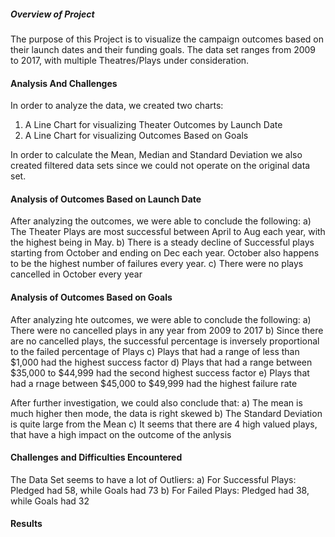 #####    Overview of Project    #####
The purpose of this Project is to visualize the campaign outcomes based on their launch dates and their funding goals. The data set ranges from 2009 to 2017, with multiple Theatres/Plays under consideration. 


####    Analysis And Challenges    ####
In order to analyze the data, we created two charts:
1) A Line Chart for visualizing Theater Outcomes by Launch Date
2) A Line Chart for visualizing Outcomes Based on Goals

In order to calculate the Mean, Median and Standard Deviation we also created filtered data sets since we could not operate on the original data set. 


####    Analysis of Outcomes Based on Launch Date    ####
After analyzing the outcomes, we were able to  conclude the following:
a) The Theater Plays are most successful between April to Aug each year, with the highest being in May.
b) There is a steady decline of Successful plays starting from October and ending on Dec each year. October also happens to be the highest number of failures every year.
c) There were no plays cancelled in October every year


####    Analysis of Outcomes Based on Goals    ####
After analyzing hte outcomes, we were able to conclude the following: 
a) There were no cancelled plays in any year from 2009 to 2017
b) Since there are no cancelled plays, the successful percentage is inversely proportional to the failed percentage of Plays
c) Plays that had a range of less than $1,000 had the highest success factor
d) Plays that had a range between $35,000 to $44,999 had the second highest success factor
e) Plays that had a rnage between $45,000 to $49,999 had the highest failure rate

After further investigation, we could also conclude that:
a) The mean is much higher then mode, the data is right skewed
b) The Standard Deviation is quite large from the Mean
c) It seems that there are 4 high valued plays, that have a high impact on the outcome of the anlysis


####    Challenges and Difficulties Encountered    ####
The Data Set seems to have a lot of Outliers:
a) For Successful Plays: Pledged had 58, while Goals had 73
b) For Failed Plays: Pledged had 38, while Goals had 32


####    Results    ####
